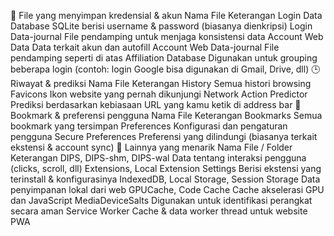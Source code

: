 
🔐 File yang menyimpan kredensial & akun
Nama File	Keterangan
Login Data	Database SQLite berisi username & password (biasanya dienkripsi)
Login Data-journal	File pendamping untuk menjaga konsistensi data
Account Web Data	Data terkait akun dan autofill
Account Web Data-journal	File pendamping seperti di atas
Affiliation Database	Digunakan untuk grouping beberapa login (contoh: login Google bisa digunakan di Gmail, Drive, dll)
🕒 Riwayat & prediksi
Nama File	Keterangan
History	Semua histori browsing
Favicons	Ikon website yang pernah dikunjungi
Network Action Predictor	Prediksi berdasarkan kebiasaan URL yang kamu ketik di address bar
📑 Bookmark & preferensi pengguna
Nama File	Keterangan
Bookmarks	Semua bookmark yang tersimpan
Preferences	Konfigurasi dan pengaturan pengguna
Secure Preferences	Preferensi yang dilindungi (biasanya terkait ekstensi & account sync)
🧠 Lainnya yang menarik
Nama File / Folder	Keterangan
DIPS, DIPS-shm, DIPS-wal	Data tentang interaksi pengguna (clicks, scroll, dll)
Extensions, Local Extension Settings	Berisi ekstensi yang terinstall & konfigurasinya
IndexedDB, Local Storage, Session Storage	Data penyimpanan lokal dari web
GPUCache, Code Cache	Cache akselerasi GPU dan JavaScript
MediaDeviceSalts	Digunakan untuk identifikasi perangkat secara aman
Service Worker	Cache & data worker thread untuk website PWA
